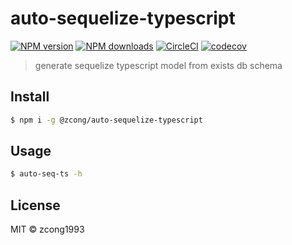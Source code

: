 # auto-sequelize-typescript

[![NPM version](https://img.shields.io/npm/v/@zcong/auto-sequelize-typescript.svg?style=flat)](https://npmjs.com/package/@zcong/auto-sequelize-typescript) [![NPM downloads](https://img.shields.io/npm/dm/@zcong/auto-sequelize-typescript.svg?style=flat)](https://npmjs.com/package/@zcong/auto-sequelize-typescript) [![CircleCI](https://circleci.com/gh/zcong1993/auto-sequelize-typescript/tree/master.svg?style=shield)](https://circleci.com/gh/zcong1993/auto-sequelize-typescript/tree/master) [![codecov](https://codecov.io/gh/zcong1993/auto-sequelize-typescript/branch/master/graph/badge.svg)](https://codecov.io/gh/zcong1993/auto-sequelize-typescript)

> generate sequelize typescript model from exists db schema

## Install

```bash
$ npm i -g @zcong/auto-sequelize-typescript
```

## Usage

```bash
$ auto-seq-ts -h
```

## License

MIT &copy; zcong1993
